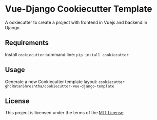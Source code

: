 Vue-Django Cookiecutter Template
================================

A ookiecutter to create a project with frontend in Vuejs and backend in Django.

Requirements
------------
Install `cookiecutter` command line: `pip install cookiecutter`    

Usage
-----
Generate a new Cookiecutter template layout: `cookiecutter gh:RatanShreshtha/cookiecutter-vue-django-template`    

License
-------
This project is licensed under the terms of the [MIT License](/LICENSE)
